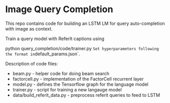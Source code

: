 # Image Query Completion

This repo contains code for building an LSTM LM for query auto-completion with image as context.

Train a query model with ReferIt captions using 

python query_completion/code/trainer.py 
`
Set hyperparameters following the format in `default_params.json`.

Description of code files:
* beam.py - helper code for doing beam search
* factorcell.py - implementation of the FactorCell recurrent layer
* model.py - defines the Tensorflow graph for the language model
* trainer.py - script for training a new langauge model
* data/build_referit_data.py - preprocess referit queries to feed to LSTM
